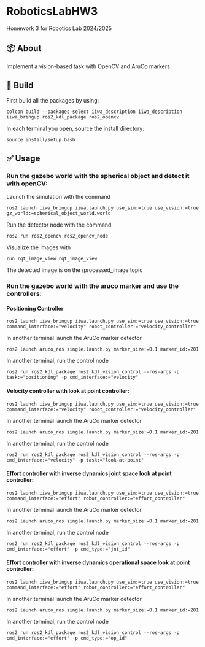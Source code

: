 # RoboticsLabHW3
Homework 3 for Robotics Lab 2024/2025

## :package: About
Implement a vision-based task with OpenCV and AruCo markers

## :hammer: Build
First build all the packages by using:

```
colcon build --packages-select iiwa_description iiwa_description iiwa_bringup ros2_kdl_package ros2_opencv
```
In each terminal you open, source the install directory:
```
source install/setup.bash
```

## :white_check_mark: Usage
### Run the gazebo world with the spherical object and detect it with openCV:

Launch the simulation with the command
```
ros2 launch iiwa_bringup iiwa.launch.py use_sim:=true use_vision:=true gz_world:=spherical_object_world.world
```

Run the detector node with the command
```
ros2 run ros2_opencv ros2_opencv_node
```

Visualize the images with
```
run rqt_image_view rqt_image_view
```

The detected image is on the /processed_image topic

### Run the gazebo world with the aruco marker and use the controllers:

#### Positioning Controller
```
ros2 launch iiwa_bringup iiwa.launch.py use_sim:=true use_vision:=true command_interface:="velocity" robot_controller:="velocity_controller"
```

In another terminal launch the AruCo marker detector
```
ros2 launch aruco_ros single.launch.py marker_size:=0.1 marker_id:=201
```

In another terminal, run the control node
```
ros2 run ros2_kdl_package ros2_kdl_vision_control --ros-args -p task:="positioning" -p cmd_interface:="velocity"
```

#### Velocity controller with look at point controller:

```
ros2 launch iiwa_bringup iiwa.launch.py use_sim:=true use_vision:=true command_interface:="velocity" robot_controller:="velocity_controller"
```

In another terminal launch the AruCo marker detector
```
ros2 launch aruco_ros single.launch.py marker_size:=0.1 marker_id:=201
```

In another terminal, run the control node
```
ros2 run ros2_kdl_package ros2_kdl_vision_control --ros-args -p cmd_interface:="velocity" -p task:="look-at-point"
```

#### Effort controller with inverse dynamics joint space look at point controller:

```
ros2 launch iiwa_bringup iiwa.launch.py use_sim:=true use_vision:=true command_interface:="effort" robot_controller:="effort_controller"
```

In another terminal launch the AruCo marker detector
```
ros2 launch aruco_ros single.launch.py marker_size:=0.1 marker_id:=201
```

In another terminal, run the control node
```
ros2 run ros2_kdl_package ros2_kdl_vision_control --ros-args -p cmd_interface:="effort" -p cmd_type:="jnt_id"
```

#### Effort controller with inverse dynamics operational space look at point controller:

```
ros2 launch iiwa_bringup iiwa.launch.py use_sim:=true use_vision:=true command_interface:="effort" robot_controller:="effort_controller"
```

In another terminal launch the AruCo marker detector
```
ros2 launch aruco_ros single.launch.py marker_size:=0.1 marker_id:=201
```

In another terminal, run the control node
```
ros2 run ros2_kdl_package ros2_kdl_vision_control --ros-args -p cmd_interface:="effort" -p cmd_type:="op_id"
```